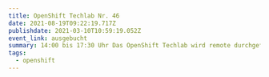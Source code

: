 ```yaml
---
title: OpenShift Techlab Nr. 46
date: 2021-08-19T09:22:19.717Z
publishdate: 2021-03-10T10:59:19.052Z
event_link: ausgebucht
summary: 14:00 bis 17:30 Uhr Das OpenShift Techlab wird remote durchgeführt.
tags:
  - openshift
---
```


